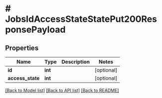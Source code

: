 # # JobsIdAccessStateStatePut200ResponsePayload

## Properties

Name | Type | Description | Notes
------------ | ------------- | ------------- | -------------
**id** | **int** |  | [optional]
**access_state** | **int** |  | [optional]

[[Back to Model list]](../../README.md#models) [[Back to API list]](../../README.md#endpoints) [[Back to README]](../../README.md)
